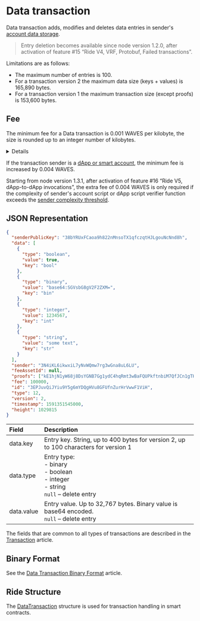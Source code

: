 # Data transaction

Data transaction adds, modifies and deletes data entries in sender's [account data storage](/en/blockchain/account/account-data-storage).

> Entry deletion becomes available since node version 1.2.0, after activation of feature #15 “Ride V4, VRF, Protobuf, Failed transactions”.

Limitations are as follows:
* The maximum number of entries is 100.
* For a transaction version 2 the maximum data size (keys + values) is 165,890 bytes.
* For a transaction version 1 the maximum transaction size (except proofs) is 153,600 bytes.

## Fee

The minimum fee for a Data transaction is 0.001 WAVES per kilobyte, the size is rounded up to an integer number of kilobytes.

<details>
   <summary>Details</summary>

* For transaction version 2, the minimum fee is based on the data size (keys + values), that is the serialized `data_transaction` field in [protobuf representation](/en/blockchain/binary-format/transaction-binary-format/data-transaction-binary-format).
* For transaction version 1, starting from activation of feature №&nbsp;4 "Smart Accounts", the minimum fee is based on the size of the transaction body bytes (all transaction fields except proofs).
* For transaction version 1, before activation of feature №&nbsp;4, the minimum fee is based on the size of the entire transaction, including proofs.
</details>

If the transaction sender is a [dApp or smart account](/en/blockchain/account/dapp), the minimum fee is increased by 0.004 WAVES.

Starting from node version 1.3.1, after activation of feature #16 “Ride V5, dApp-to-dApp invocations”, the extra fee of 0.004 WAVES is only required if the complexity of sender's account script or dApp script verifier function exceeds the [sender complexity threshold](/en/ride/limits/).

## JSON Representation

```json
{
  "senderPublicKey": "38bYRUxFCaoa9h822nMnsoTX1qfczqtHJLgouNcNnd8h",
  "data": [
    {
      "type": "boolean",
      "value": true,
      "key": "bool"
    },
    {
      "type": "binary",
      "value": "base64:SGVsbG8gV2F2ZXM=",
      "key": "bin"
    },
    {
      "type": "integer",
      "value": 1234567,
      "key": "int"
    },
    {
      "type": "string",
      "value": "some text",
      "key": "str"
    }
  ],
  "sender": "3N4iKL6ikwxiL7yNvWQmw7rg3wGna8uL6LU",
  "feeAssetId": null,
  "proofs": ["kE1hjN1yW68j8DsYGNB7Gg1ydC4hqRmt3wBaFQUPkftnbiM7QfJCn1gTHgveJ7pCLXvvqffhKBmiF8qS1Uqk6SR"],
  "fee": 100000,
  "id": "3EPJuvQiJYiu9Y5g6mYDQgHVu8GFUfnZurHrVwwF1ViH",
  "type": 12,
  "version": 2,
  "timestamp": 1591351545000,
  "height": 1029815
}
```

| Field | Description |
| :--- | :--- |
| data.key | Entry key. String, up to 400 bytes for version 2, up to 100 characters for version 1 |
| data.type | Entry type:<br>- binary<br>- boolean<br>- integer<br>- string<br>`null` – delete entry |
| data.value | Entry value. Up to 32,767 bytes. Binary value is base64 encoded.<br>`null` – delete entry |

The fields that are common to all types of transactions are described in the [Transaction](/en/blockchain/transaction/#json-representation) article.

## Binary Format

See the [Data Transaction Binary Format](/en/blockchain/binary-format/transaction-binary-format/data-transaction-binary-format) article.

## Ride Structure

The [DataTransaction](/en/ride/structures/transaction-structures/data-transaction) structure is used for transaction handling in smart contracts.
